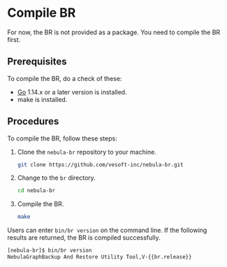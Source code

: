 # Compile BR

For now, the BR is not provided as a package. You need to compile the BR first.

## Prerequisites

To compile the BR, do a check of these:

- [Go](https://github.com/golang/go "Click to go to GitHub") 1.14.x or a later version is installed.
- make is installed.

## Procedures

To compile the BR, follow these steps:

1. Clone the `nebula-br` repository to your machine.

    ```bash
    git clone https://github.com/vesoft-inc/nebula-br.git
    ```

2. Change to the `br` directory.

    ```bash
    cd nebula-br
    ```

3. Compile the BR.

    ```bash
    make
    ```

Users can enter `bin/br version` on the command line. If the following results are returned, the BR is compiled successfully.

```bash
[nebula-br]$ bin/br version
NebulaGraphBackup And Restore Utility Tool,V-{{br.release}}
```
